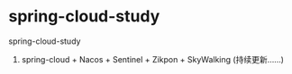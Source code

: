 # spring-cloud-study
spring-cloud-study

1. spring-cloud + Nacos  + Sentinel + Zikpon + SkyWalking (持续更新……)

